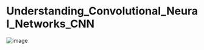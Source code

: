 # Understanding_Convolutional_Neural_Networks_CNN

![image](https://user-images.githubusercontent.com/69597971/179136442-608ad19e-293c-4789-b193-1b84df0c31e3.png)
